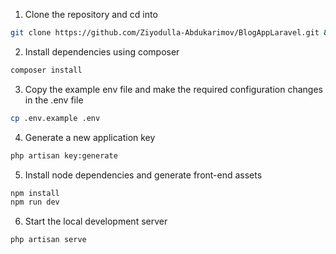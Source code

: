 1. Clone the repository and cd into
```bash
git clone https://github.com/Ziyodulla-Abdukarimov/BlogAppLaravel.git && cd BlogAppLaravel
```
2. Install dependencies using composer
```bash
composer install
```
3. Copy the example env file and make the required configuration changes in the .env file
```bash
cp .env.example .env
```
4. Generate a new application key
```bash
php artisan key:generate
```
5. Install node dependencies and generate front-end assets
```bash
npm install
npm run dev
```
6. Start the local development server
```bash
php artisan serve
```

